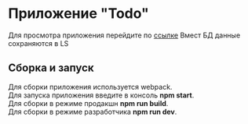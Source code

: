 # Приложение "Todo"
Для просмотра приложения перейдите по [ссылке](https://todo-ed68c.web.app/)
Вмест БД данные сохраняются в LS

## Сборка и запуск

Для сборки приложения используется webpack. <br>
Для запуска приложения введите в консоль **npm start**.<br>
Для сборки в режиме продакшн **npm run build**.<br>
Для сборки в режиме разработчика **npm run dev**.<br>

